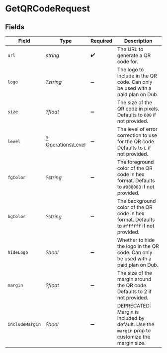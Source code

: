 # GetQRCodeRequest


## Fields

| Field                                                                                          | Type                                                                                           | Required                                                                                       | Description                                                                                    |
| ---------------------------------------------------------------------------------------------- | ---------------------------------------------------------------------------------------------- | ---------------------------------------------------------------------------------------------- | ---------------------------------------------------------------------------------------------- |
| `url`                                                                                          | *string*                                                                                       | :heavy_check_mark:                                                                             | The URL to generate a QR code for.                                                             |
| `logo`                                                                                         | *?string*                                                                                      | :heavy_minus_sign:                                                                             | The logo to include in the QR code. Can only be used with a paid plan on Dub.                  |
| `size`                                                                                         | *?float*                                                                                       | :heavy_minus_sign:                                                                             | The size of the QR code in pixels. Defaults to `600` if not provided.                          |
| `level`                                                                                        | [?Operations\Level](../../Models/Operations/Level.md)                                          | :heavy_minus_sign:                                                                             | The level of error correction to use for the QR code. Defaults to `L` if not provided.         |
| `fgColor`                                                                                      | *?string*                                                                                      | :heavy_minus_sign:                                                                             | The foreground color of the QR code in hex format. Defaults to `#000000` if not provided.      |
| `bgColor`                                                                                      | *?string*                                                                                      | :heavy_minus_sign:                                                                             | The background color of the QR code in hex format. Defaults to `#ffffff` if not provided.      |
| `hideLogo`                                                                                     | *?bool*                                                                                        | :heavy_minus_sign:                                                                             | Whether to hide the logo in the QR code. Can only be used with a paid plan on Dub.             |
| `margin`                                                                                       | *?float*                                                                                       | :heavy_minus_sign:                                                                             | The size of the margin around the QR code. Defaults to 2 if not provided.                      |
| `includeMargin`                                                                                | *?bool*                                                                                        | :heavy_minus_sign:                                                                             | DEPRECATED: Margin is included by default. Use the `margin` prop to customize the margin size. |